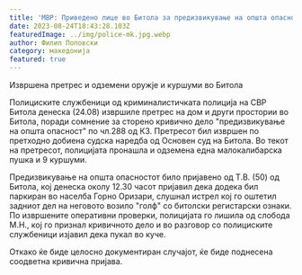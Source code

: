 ```yaml
---
title: 'МВР: Приведено лице во Битола за предизвикување на општа опасност, пронајдени пушка и куршуми - 24 АВГУСТ 2023'
date: 2023-08-24T18:43:28.103Z
featuredImage: ../img/police-mk.jpg.webp
author: Филип Поповски
category: македонија
featured: true
---
```

Извршена претрес и одземени оружје и куршуми во Битола

Полициските службеници од криминалистичката полиција на СВР Битола денеска (24.08) извршиле претрес на дом и други простории во Битола, поради сомнение за сторено кривично дело "предизвикување на општа опасност" по чл.288 од КЗ. Претресот бил извршен по претходно добиена судска наредба од Основен суд на Битола. Во текот на претресот, полицијата пронашла и одземена една малокалибарска пушка и 9 куршуми. 

Предизвикување на општа опасностот било пријавено од Т.В. (50) од Битола, кој денеска околу 12.30 часот пријавил дека додека бил паркиран во населба Горно Оризари, слушнал истрел кој го оштетил задниот дел на неговото возило "голф" со битолски регистарски ознаки. По извршените оперативни проверки, полицијата го лишила од слобода М.Н., кој го признал кривичното дело и во разговор со полициските службеници изјавил дека пукал во куче. 

Откако ќе биде целосно документиран случајот, ќе биде поднесена соодветна кривична пријава.
